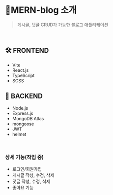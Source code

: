 # 📝MERN-blog 소개
> 게시글, 댓글 CRUD가 가능한 블로그 애플리케이션

<br>

## 🛠 FRONTEND
- Vite
- React.js
- TypeScript
- SCSS

## 📡 BACKEND
- Node.js
- Express.js
- MongoDB Atlas
- mongoose
- JWT
- helmet

<br>

### 상세 기능(작업 중)
- 로그인/회원가입
- 게시글 작성, 수정, 삭제
- 댓글 작성, 수정, 삭제
- 좋아요 기능

